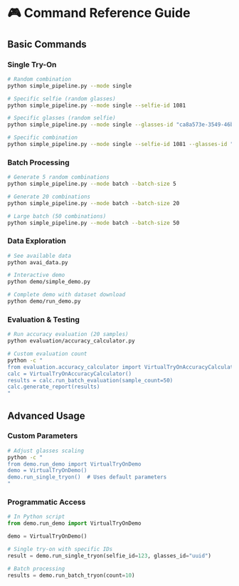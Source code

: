 # 🎮 Command Reference Guide

## Basic Commands

### Single Try-On
```bash
# Random combination
python simple_pipeline.py --mode single

# Specific selfie (random glasses)
python simple_pipeline.py --mode single --selfie-id 1081

# Specific glasses (random selfie)
python simple_pipeline.py --mode single --glasses-id "ca8a573e-3549-46b7-8d9d-8d84f336199f"

# Specific combination
python simple_pipeline.py --mode single --selfie-id 1081 --glasses-id "ca8a573e-3549-46b7-8d9d-8d84f336199f"
```

### Batch Processing
```bash
# Generate 5 random combinations
python simple_pipeline.py --mode batch --batch-size 5

# Generate 20 combinations
python simple_pipeline.py --mode batch --batch-size 20

# Large batch (50 combinations)
python simple_pipeline.py --mode batch --batch-size 50
```

### Data Exploration
```bash
# See available data
python avai_data.py

# Interactive demo
python demo/simple_demo.py

# Complete demo with dataset download
python demo/run_demo.py
```

### Evaluation & Testing
```bash
# Run accuracy evaluation (20 samples)
python evaluation/accuracy_calculator.py

# Custom evaluation count
python -c "
from evaluation.accuracy_calculator import VirtualTryOnAccuracyCalculator
calc = VirtualTryOnAccuracyCalculator()
results = calc.run_batch_evaluation(sample_count=50)
calc.generate_report(results)
"
```

## Advanced Usage

### Custom Parameters
```bash
# Adjust glasses scaling
python -c "
from demo.run_demo import VirtualTryOnDemo
demo = VirtualTryOnDemo()
demo.run_single_tryon()  # Uses default parameters
"
```

### Programmatic Access
```python
# In Python script
from demo.run_demo import VirtualTryOnDemo

demo = VirtualTryOnDemo()

# Single try-on with specific IDs
result = demo.run_single_tryon(selfie_id=123, glasses_id="uuid")

# Batch processing
results = demo.run_batch_tryon(count=10)
```